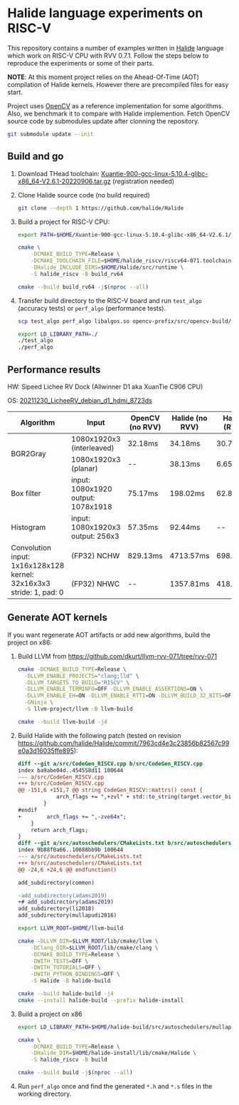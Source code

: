 # Halide language experiments on RISC-V

This repository contains a number of examples written in [Halide](https://github.com/halide/Halide) language which work on RISC-V CPU with RVV 0.7.1.
Follow the steps below to reproduce the experiments or some of their parts.

**NOTE**: At this moment project relies on the Ahead-Of-Time (AOT) compilation of Halide kernels. However there are precompiled files for easy start.

Project uses [OpenCV](https://github.com/opencv/opencv/) as a reference implementation for some algorithms.
Also, we benchmark it to compare with Halide implemention.
Fetch OpenCV source code by submodules update after clonning the repository.

```bash
git submodule update --init
```

## Build and go

1. Download THead toolchain: [Xuantie-900-gcc-linux-5.10.4-glibc-x86_64-V2.6.1-20220906.tar.gz](https://occ.t-head.cn/community/download?id=4090445921563774976) (registration needed)
2. Clone Halide source code (no build required)

    ```bash
    git clone --depth 1 https://github.com/halide/Halide
    ```

3. Build a project for RISC-V CPU:

    ```bash
    export PATH=$HOME/Xuantie-900-gcc-linux-5.10.4-glibc-x86_64-V2.6.1/bin/:$PATH

    cmake \
        -DCMAKE_BUILD_TYPE=Release \
        -DCMAKE_TOOLCHAIN_FILE=$HOME/halide_riscv/riscv64-071.toolchain.cmake \
        -DHalide_INCLUDE_DIRS=$HOME/Halide/src/runtime \
        -S halide_riscv -B build_rv64

    cmake --build build_rv64 -j$(nproc --all)
    ```

4. Transfer build directory to the RISC-V board and run `test_algo` (accuracy tests) or `perf_algo` (performance tests).

    ```bash
    scp test_algo perf_algo libalgos.so opencv-prefix/src/opencv-build/lib/* sipeed@x.x.x.x:/home/sipeed/
    ```

    ```bash
    export LD_LIBRARY_PATH=./
    ./test_algo
    ./perf_algo
    ```

## Performance results

HW: Sipeed Lichee RV Dock (Allwinner D1 aka XuanTie C906 CPU)

OS: [20211230_LicheeRV_debian_d1_hdmi_8723ds](https://mega.nz/folder/lx4CyZBA#PiFhY7oSVQ3gp2ZZ_AnwYA/folder/xtxkABIB)

<table>
    <thead>
        <tr>
            <th>Algorithm</th>
            <th>Input</th>
            <th>OpenCV (no RVV)</th>
            <th>Halide (no RVV)</th>
            <th>Halide (RVV)</th>
        </tr>
    </thead>
    <tbody>
        <tr>
            <td rowspan=2>BGR2Gray</td>
            <td>1080x1920x3 (interleaved)</td>
            <td>32.18ms</td>
            <td>34.18ms</td>
            <td>30.78ms</td>
        </tr>
        <tr>
            <td>1080x1920x3 (planar)</td>
            <td>--</td>
            <td>38.13ms</td>
            <td>6.65ms</td>
        </tr>
        <tr>
            <td>Box filter</td>
            <td>input: 1080x1920<br>output: 1078x1918</td>
            <td>75.17ms</td>
            <td>198.02ms</td>
            <td>62.89ms</td>
        </tr>
        <tr>
            <td>Histogram</td>
            <td>input: 1080x1920x3<br>output: 256x3</td>
            <td>57.35ms</td>
            <td>92.44ms</td>
            <td>--</td>
        </tr>
        <tr>
            <td rowspan=2>Convolution<br>input: 1x16x128x128<br>kernel: 32x16x3x3<br>stride: 1, pad: 0</td>
            <td>(FP32) NCHW</td>
            <td>829.13ms</td>
            <td>4713.57ms</td>
            <td>698.27ms</td>
        </tr>
        <tr>
            <td>(FP32) NHWC</td>
            <td>--</td>
            <td>1357.81ms</td>
            <td>418.95ms</td>
        </tr>
    </tbody>
</table>

## Generate AOT kernels

If you want regenerate AOT artifacts or add new algorithms, build the project on x86:

1. Build LLVM from https://github.com/dkurt/llvm-rvv-071/tree/rvv-071

    ```bash
    cmake -DCMAKE_BUILD_TYPE=Release \
      -DLLVM_ENABLE_PROJECTS="clang;lld" \
      -DLLVM_TARGETS_TO_BUILD="RISCV" \
      -DLLVM_ENABLE_TERMINFO=OFF -DLLVM_ENABLE_ASSERTIONS=ON \
      -DLLVM_ENABLE_EH=ON -DLLVM_ENABLE_RTTI=ON -DLLVM_BUILD_32_BITS=OFF \
      -GNinja \
      -S llvm-project/llvm -B llvm-build

    cmake --build llvm-build -j4
    ```

2. Build Halide with the following patch (tested on revision https://github.com/halide/Halide/commit/7963cd4e3c23856b82567c99e0a3d16035ffe895):

    ```patch
    diff --git a/src/CodeGen_RISCV.cpp b/src/CodeGen_RISCV.cpp
    index ba9abe04d..454558d11 100644
    --- a/src/CodeGen_RISCV.cpp
    +++ b/src/CodeGen_RISCV.cpp
    @@ -151,6 +151,7 @@ string CodeGen_RISCV::mattrs() const {
                arch_flags += ",+zvl" + std::to_string(target.vector_bits) + "b";
            }
    #endif
    +        arch_flags += ",-zve64x";
        }
        return arch_flags;
    }
    diff --git a/src/autoschedulers/CMakeLists.txt b/src/autoschedulers/CMakeLists.txt
    index 9b88f0a66..10088bb9b 100644
    --- a/src/autoschedulers/CMakeLists.txt
    +++ b/src/autoschedulers/CMakeLists.txt
    @@ -24,6 +24,6 @@ endfunction()

    add_subdirectory(common)

    -add_subdirectory(adams2019)
    +# add_subdirectory(adams2019)
    add_subdirectory(li2018)
    add_subdirectory(mullapudi2016)
    ```

    ```bash
    export LLVM_ROOT=$HOME/llvm-build

    cmake -DLLVM_DIR=$LLVM_ROOT/lib/cmake/llvm \
        -DClang_DIR=$LLVM_ROOT/lib/cmake/clang \
        -DCMAKE_BUILD_TYPE=Release \
        -DWITH_TESTS=OFF \
        -DWITH_TUTORIALS=OFF \
        -DWITH_PYTHON_BINDINGS=OFF \
        -S Halide -B halide-build

    cmake --build halide-build -j4
    cmake --install halide-build --prefix halide-install
    ```

3. Build a project on x86

    ```bash
    export LD_LIBRARY_PATH=$HOME/halide-build/src/autoschedulers/mullapudi2016:$LD_LIBRARY_PATH

    cmake \
        -DCMAKE_BUILD_TYPE=Release \
        -DHalide_DIR=$HOME/halide-install/lib/cmake/Halide \
        -S halide_riscv -B build

    cmake --build build -j$(nproc --all)
    ```

4. Run `perf_algo` once and find the generated `*.h` and `*.s` files in the working directory.
